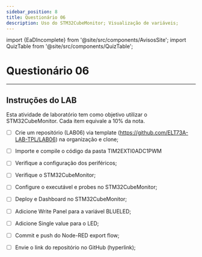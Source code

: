 ```yaml
---
sidebar_position: 8
title: Questionário 06
description: Uso do STM32CubeMonitor; Visualização de variáveis;
---
```


import {EaDIncomplete} from '@site/src/components/AvisosSite';
import QuizTable from '@site/src/components/QuizTable';

# Questionário 06

<EaDIncomplete />

<!-- Tabela com link para atividade, inicio, fim e descrição do Quiz! -->
<div style={{ display: "flex", justifyContent: "center" }}>
  <QuizTable index={6} internal={false} />
</div>

---



## Instruções do LAB

Esta atividade de laboratório tem como objetivo utilizar o STM32CubeMonitor. Cada item equivale a 10% da nota.

- [ ] Crie um repositório (LAB06) via template (https://github.com/ELT73A-LAB-TPL/LAB06) na organização e clone;
- [ ] Importe e compile o código da pasta TIM2EXTI0ADC1PWM
- [ ] Verifique a configuração dos periféricos;
- [ ] Verifique o STM32CubeMonitor;
- [ ] Configure o executável e probes no STM32CubeMonitor;
- [ ] Deploy e Dashboard no STM32CubeMonitor;
- [ ] Adicione Write Panel para a variável BLUELED;
- [ ] Adicione Single value para o LED;
- [ ] Commit e push do Node-RED export flow;
- [ ] Envie o link do repositório no GitHub (hyperlink);


